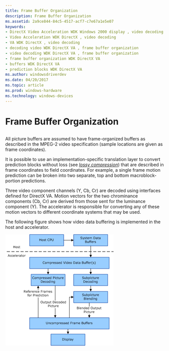 ```yaml
---
title: Frame Buffer Organization
description: Frame Buffer Organization
ms.assetid: 2a9ce844-84c5-4517-acf7-c7e67a1e5e07
keywords:
- DirectX Video Acceleration WDK Windows 2000 display , video decoding
- Video Acceleration WDK DirectX , video decoding
- VA WDK DirectX , video decoding
- decoding video WDK DirectX VA , frame buffer organization
- video decoding WDK DirectX VA , frame buffer organization
- frame buffer organization WDK DirectX VA
- buffers WDK DirectX VA
- prediction blocks WDK DirectX VA
ms.author: windowsdriverdev
ms.date: 04/20/2017
ms.topic: article
ms.prod: windows-hardware
ms.technology: windows-devices
---
```


# Frame Buffer Organization


## <span id="ddk_frame_buffer_organization_gg"></span><span id="DDK_FRAME_BUFFER_ORGANIZATION_GG"></span>


All picture buffers are assumed to have frame-organized buffers as described in the MPEG-2 video specification (sample locations are given as frame coordinates).

It is possible to use an implementation-specific translation layer to convert prediction blocks without loss (see [*lossy compression*](https://msdn.microsoft.com/library/windows/hardware/ff556305#wdkgloss-lossy-compression)) that are described in frame coordinates to field coordinates. For example, a single frame motion prediction can be broken into two separate, top and bottom macroblock-portion predictions.

Three video component channels (Y, Cb, Cr) are decoded using interfaces defined for DirectX VA. Motion vectors for the two chrominance components (Cb, Cr) are derived from those sent for the luminance component (Y). The accelerator is responsible for converting any of these motion vectors to different coordinate systems that may be used.

The following figure shows how video data buffering is implemented in the host and accelerator.

![diagram illustrating video data buffering in host and accelerator systems](images/hostaccsys.png)

 

 





